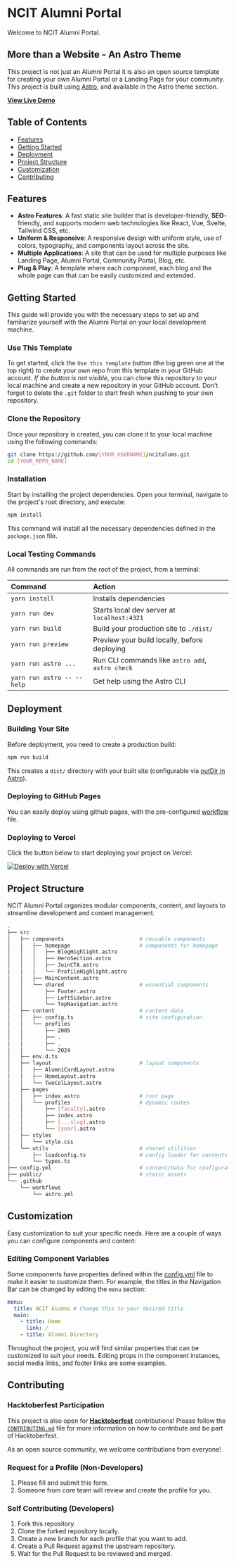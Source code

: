 # NCIT Alumni Portal

Welcome to NCIT Alumni Portal.

<!-- cover photo here -->

## More than a Website - An Astro Theme

This project is not just an Alumni Portal it is also an open source template for creating your own Alumni Portal or a Landing Page for your community. This project is built using [Astro](https://astro.build/), and available in the Astro theme section.

**[View Live Demo](https://ncitalums.com/)**

## Table of Contents

<!-- * [What's New](#whats-new) -->

- [Features](#features)
- [Getting Started](#getting-started)
- [Deployment](#deployment)
- [Project Structure](#project-structure)
- [Customization](#customization)
- [Contributing](#contributing)

## Features

- **Astro Features**: A fast static site builder that is developer-friendly, **SEO**-friendly, and supports modern web technologies like React, Vue, Svelte, Tailwind CSS, etc.
- **Uniform & Responsive**: A responsive design with uniform style, use of colors, typography, and components layout across the site.
- **Multiple Applications**: A site that can be used for multiple purposes like Landing Page, Alumni Portal, Community Portal, Blog, etc.
- **Plug & Play**: A template where each component, each blog and the whole page can that can be easily customized and extended.

## Getting Started

This guide will provide you with the necessary steps to set up and familiarize yourself with the Alumni Portal on your local development machine.

### Use This Template

To get started, click the `Use this template` button (the big green one at the top right) to create your own repo from this template in your GitHub account. _If the button is not visible_, you can clone this repository to your local machine and create a new repository in your GitHub account. Don't forget to delete the `.git` folder to start fresh when pushing to your own repository.

### Clone the Repository

Once your repository is created, you can clone it to your local machine using the following commands:

```bash
git clone https://github.com/[YOUR_USERNAME]/ncitalums.git
cd [YOUR_REPO_NAME]
```

### Installation

Start by installing the project dependencies. Open your terminal, navigate to the project's root directory, and execute:

```bash
npm install
```

This command will install all the necessary dependencies defined in the `package.json` file.

### Local Testing Commands

All commands are run from the root of the project, from a terminal:

| Command                    | Action                                           |
| :------------------------- | :----------------------------------------------- |
| `yarn install`             | Installs dependencies                            |
| `yarn run dev`             | Starts local dev server at `localhost:4321`      |
| `yarn run build`           | Build your production site to `./dist/`          |
| `yarn run preview`         | Preview your build locally, before deploying     |
| `yarn run astro ...`       | Run CLI commands like `astro add`, `astro check` |
| `yarn run astro -- --help` | Get help using the Astro CLI                     |

## Deployment

### Building Your Site

Before deployment, you need to create a production build:

```bash
npm run build
```

This creates a `dist/` directory with your built site (configurable via [outDir in Astro](https://docs.astro.build/en/reference/configuration-reference/#outdir)).

### Deploying to GitHub Pages

You can easily deploy using github pages, with the pre-configured [workflow](.github/workflows/astro.yml) file.

### Deploying to Vercel

Click the button below to start deploying your project on Vercel:

[![Deploy with Vercel](https://vercel.com/button)](https://vercel.com/new/clone?repository-url=https%3A%2F%2Fgithub.com%2Fnoskofficial%2Fncitalums)

## Project Structure

NCIT Alumni Portal organizes modular components, content, and layouts to streamline development and content management.

```bash
.
├── src
│   ├── components                        # reusable components
│   │   ├── homepage                      # components for homepage
│   │   │   ├── BlogHighlight.astro
│   │   │   ├── HeroSection.astro
│   │   │   ├── JoinCTA.astro
│   │   │   └── ProfileHighlight.astro
│   │   ├── MainContent.astro
│   │   └── shared                        # essential components
│   │       ├── Footer.astro
│   │       ├── LeftSidebar.astro
│   │       └── TopNavigation.astro
│   ├── content                           # content data
│   │   ├── config.ts                     # site configuration
│   │   └── profiles
│   │       ├── 2005
│   │       ├── .
│   │       ├── .
│   │       └── 2024
│   ├── env.d.ts
│   ├── layout                            # layout components
│   │   ├── AlumniCardLayout.astro
│   │   ├── HomeLayout.astro
│   │   └── TwoColLayout.astro
│   ├── pages
│   │   ├── index.astro                   # root page
│   │   └── profiles                      # dynamic routes
│   │       ├── [faculty].astro
│   │       ├── index.astro
│   │       ├── [...slug].astro
│   │       └── [year].astro
│   ├── styles
│   │   └── style.css
│   └── utils                             # shared utilities
│       ├── loadconfig.ts                 # config loader for contents
│       └── types.ts
├── config.yml                            # content/data for configuration which shapes the site
├── public/                               # static assets
└── .github
    └── workflows
        └── astro.yml

```

## Customization

Easy customization to suit your specific needs. Here are a couple of ways you can configure components and content:

### Editing Component Variables

Some components have properties defined within the [config.yml](config.yml) file to make it easier to customize them. For example, the titles in the Navigation Bar can be changed by editing the `menu` section:

```yml
menu:
  title: NCIT Alumns # Change this to your desired title
  main:
    - title: Home
      link: /
    - title: Alumni Directory
```

Throughout the project, you will find similar properties that can be customized to suit your needs. Editing props in the component instances, social media links, and footer links are some examples.

## Contributing

### Hacktoberfest Participation

This project is also open for **[Hacktoberfest](https://hacktoberfest.com/)** contributions! Please follow the [`CONTRIBUTING.md`](CONTRIBUTING.md) file for more information on how to contribute and be part of Hacktoberfest.

As an open source community, we welcome contributions from everyone!

### Request for a Profile (Non-Developers)

1. Please fill and submit this form.
2. Someone from core team will review and create the profile for you.

### Self Contributing (Developers)

1. Fork this repository.
2. Clone the forked repository locally.
3. Create a new branch for each profile that you want to add.
4. Create a Pull Request against the upstream repository.
5. Wait for the Pull Request to be reviewed and merged.
